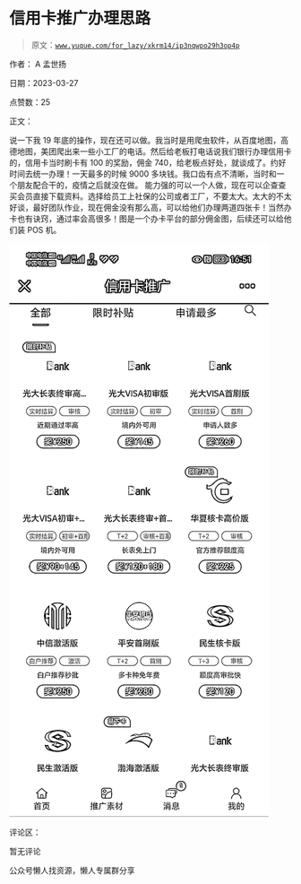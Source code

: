 # 信用卡推广办理思路

> 原文：[`www.yuque.com/for_lazy/xkrm14/ip3nqwpo29h3op4p`](https://www.yuque.com/for_lazy/xkrm14/ip3nqwpo29h3op4p)

作者： A 孟世扬

日期：2023-03-27

点赞数：25

正文：

说一下我 19 年底的操作，现在还可以做。我当时是用爬虫软件，从百度地图，高德地图，美团爬出来一些小工厂的电话。然后给老板打电话说我们银行办理信用卡的，信用卡当时刷卡有 100 的奖励，佣金 740，给老板点好处，就谈成了。约好时间去统一办理！一天最多的时候 9000 多块钱。我口齿有点不清晰，当时和一个朋友配合干的，疫情之后就没在做。 能力强的可以一个人做，现在可以企查查买会员直接下载资料。选择给员工上社保的公司或者工厂，不要太大。太大的不太好谈，最好团队作业，现在佣金没有那么高，可以给他们办理两道四张卡！当然办卡也有诀窍，通过率会高很多！图是一个办卡平台的部分佣金图，后续还可以给他们装 POS 机。

![](img/68e1fb1bd9a7219879a5abf1856964d3.png)  

评论区：

暂无评论

公众号懒人找资源，懒人专属群分享

